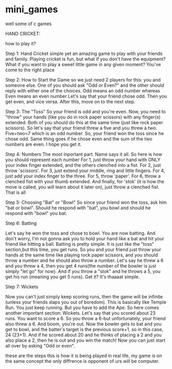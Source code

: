 # mini_games
well some of c games

HAND CRICKET:

how to play it?

Step 1: Hand Cricket
 simple yet an amazing game to play with your friends and family. Playing cricket is fun, but what if you don't have the equipment? 
 What if you want to play a sweet little game in any given moment? You've come to the right place 

Step 2: How to Start the Game 
  so we just need 2 players for this: you and someone else.
  One of you should ask "Odd or Even?" and the other should reply with either one of the choices. Odd means an odd number whereas Even means an even number
  Let's say that your friend chose odd. Then you get even, and vice versa. After this, move on to the next step. 
 
Step 3: The "Toss"
So your friend is odd and you're even. Now, you need to "throw" your hands (like you do in rock paper scissors) with any finger(s) extended. Both of you should do this at the same time (just like rock paper scissors). So let's say that your friend threw a five and you threw a two.
Five+two=7 which is an odd number. So, your friend won the toss since he chose odd.
Same thing goes if he chose even and the sum of the two numbers are even. I hope you get it. 

Step 4: Numbers
The most inportant part. Name says it all. So here is how you should represent each number
For 1, just throw your hand with ONLY your index finger extended, and the others clenched into a fist.
For 2, just throw 'scissors'.
For 3, just extend your middle, ring and little fingers.
For 4, just add your index finger to the three.
For 5, throw 'paper'.
For 6, throw a clenched fist with your thumb extended.
And finally, for 'stok' (it is how the move is called, you will learn about it later on), just throw a clenched fist.
That is all

Step 5: Choosing "Bat" or "Bowl"
So since your friend won the toss, ask him "bat or bowl". 
Should he respond with "bat", you bowl and should he respond with "bowl" you bat. 

Step 6: Batting

Let's say he won the toss and chose to bowl. You are now batting. 
And don't worry, I'm not gonna ask you to hold your hand like a bat and hit your friend like hitting a ball. 
Batting is pretty simple. It is just like the "toss" section,but this time, you get runs. So you and your friend just throw your hands at the same time like playing rock paper scissors, and you should throw a number and he should also throw a number. Let's say he threw a 6 and you threw a 4, then you get 4 runs(the number of the bowler is just simply "let go" for now). 
And if you throw a "stok" and he throws a 5, you get his run (meaning you get 5 runs). Get it? It's thaaaat simple. 

Step 7: Wickets

Now you can't just simply keep scoring runs, then the game will be infinite (unless your friends slaps you out of boredom). This is basically like Temple Run. You just keep running. But you have to add the Ape. So here comes another important section: Wickets.
Let's say that you scored about 23 runs. You want to score a 6. So you throw a 6-but unfortunately, your friend also threw a 6. And boom, you're out. Now the bowler gets to bat and you get to bowl, and the batter's target is the previous score+1, so in this case, 24 (23+1).
And if he scored about 20 and he thinks of placing a 2 and you also place a 2, then he is out and you win the match! Now you can just start all over by asking "Odd or even". 

these are the steps this is how it is being played in real life,  my game is on the same concept the only diffrence is opponent of urs will be computer.
